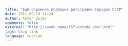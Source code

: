```yaml
---
title: "Ещё огромная подборка фотографии городов СССР"
date: 2011-09-19 12:24
author: Anton Zujev
comments: false
external: "http://savok.name/167-goroda_sssr.html"
tags: blog link
language: russian
---
```


